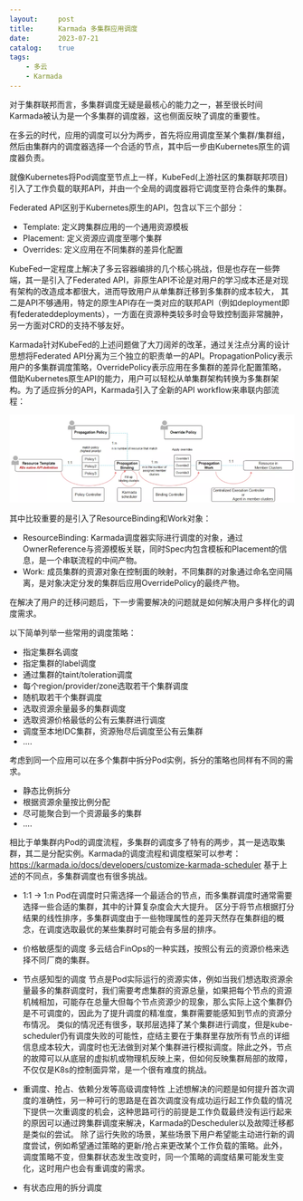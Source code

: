 ```yaml
---
layout:     post
title:      Karmada 多集群应用调度
date:       2023-07-21
catalog: 	true
tags:
    - 多云
    - Karmada
---
```


对于集群联邦而言，多集群调度无疑是最核心的能力之一，甚至很长时间Karmada被认为是一个多集群的调度器，这也侧面反映了调度的重要性。

在多云的时代，应用的调度可以分为两步，首先将应用调度至某个集群/集群组，然后由集群内的调度器选择一个合适的节点，其中后一步由Kubernetes原生的调度器负责。

就像Kubernetes将Pod调度至节点上一样，KubeFed(上游社区的集群联邦项目)引入了工作负载的联邦API，并由一个全局的调度器将它调度至符合条件的集群。

Federated API区别于Kubernetes原生的API，包含以下三个部分：
* Template: 定义跨集群应用的一个通用资源模板
* Placement: 定义资源应调度至哪个集群
* Overrides: 定义应用在不同集群的差异化配置

KubeFed一定程度上解决了多云容器编排的几个核心挑战，但是也存在一些弊端，其一是引入了Federated API，非原生API不论是对用户的学习成本还是对现有架构的改造成本都很大，进而导致用户从单集群迁移到多集群的成本较大，
其二是API不够通用，特定的原生API存在一类对应的联邦API（例如deployment即有federateddeployments），一方面在资源种类较多时会导致控制面非常臃肿，另一方面对CRD的支持不够友好。

Karmada针对KubeFed的上述问题做了大刀阔斧的改革，通过关注点分离的设计思想将Federated API分离为三个独立的职责单一的API。PropagationPolicy表示用户的多集群调度策略，OverridePolicy表示应用在多集群的差异化配置策略，
借助Kubernetes原生API的能力，用户可以轻松从单集群架构转换为多集群架构。为了适应拆分的API，Karmada引入了全新的API workflow来串联内部流程：

![Cassandra-pdb](/img/2023-07-21-Karmada-02/karmada_workflow.png)

其中比较重要的是引入了ResourceBinding和Work对象：

* ResourceBinding: Karmada调度器实际进行调度的对象，通过OwnerReference与资源模板关联，同时Spec内包含模板和Placement的信息，是一个串联流程的中间产物。
* Work: 成员集群的资源对象在控制面的映射，不同集群的对象通过命名空间隔离，是对象决定分发的集群后应用OverridePolicy的最终产物。

在解决了用户的迁移问题后，下一步需要解决的问题就是如何解决用户多样化的调度需求。

以下简单列举一些常用的调度策略：
* 指定集群名调度
* 指定集群的label调度
* 通过集群的taint/toleration调度
* 每个region/provider/zone选取若干个集群调度
* 随机取若干个集群调度
* 选取资源余量最多的集群调度
* 选取资源价格最低的公有云集群进行调度
* 调度至本地IDC集群，资源殆尽后调度至公有云集群
* ....

考虑到同一个应用可以在多个集群中拆分Pod实例，拆分的策略也同样有不同的需求。
* 静态比例拆分
* 根据资源余量按比例分配
* 尽可能聚合到一个资源最多的集群
* ....

相比于单集群内Pod的调度流程，多集群的调度多了特有的两步，其一是选取集群，其二是分配实例。Karmada的调度流程和调度框架可以参考：https://karmada.io/docs/developers/customize-karmada-scheduler
基于上述的不同点，多集群调度也有很多挑战。

* 1:1 -> 1:n
Pod在调度时只需选择一个最适合的节点，而多集群调度时通常需要选择一些合适的集群，其中的计算复杂度会大大提升。
区分于将节点根据打分结果的线性排序，多集群调度由于一些物理属性的差异天然存在集群组的概念，在调度选取最优的某些集群时可能会有多层的排序。

* 价格敏感型的调度
多云结合FinOps的一种实践，按照公有云的资源价格来选择不同厂商的集群。

* 节点感知型的调度
节点是Pod实际运行的资源实体，例如当我们想选取资源余量最多的集群调度时，我们需要考虑集群的资源总量，如果把每个节点的资源机械相加，可能存在总量大但每个节点资源少的现象，那么实际上这个集群仍是不可调度的，因此为了提升调度的精准度，集群需要能感知到节点的资源分布情况。
类似的情况还有很多，联邦层选择了某个集群进行调度，但是kube-scheduler仍有调度失败的可能性，症结主要在于集群里存放所有节点的详细信息成本较大，调度时也无法做到对某个集群进行模拟调度。除此之外，节点的故障可以从底层的虚拟机或物理机反映上来，但如何反映集群局部的故障，
不仅仅是K8s的控制面异常，是一个很有难度的挑战。

* 重调度、抢占、依赖分发等高级调度特性
上述想解决的问题是如何提升首次调度的准确性，另一种可行的思路是在首次调度没有成功运行起工作负载的情况下提供一次重调度的机会，这种思路可行的前提是工作负载最终没有运行起来的原因可以通过跨集群调度来解决，Karmada的Descheduler以及故障迁移都是类似的尝试。
除了运行失败的场景，某些场景下用户希望能主动进行新的调度尝试，例如希望通过策略的更新/抢占来更改某个工作负载的策略。此外，调度策略不变，但集群状态发生改变时，同一个策略的调度结果可能发生变化，这时用户也会有重调度的需求。

* 有状态应用的拆分调度
